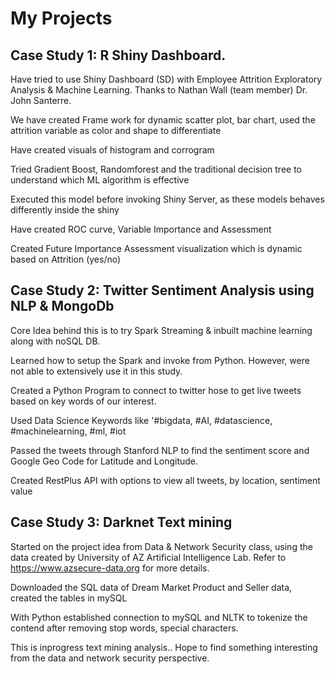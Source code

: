 # My Projects
## Case Study 1: R Shiny Dashboard.
Have tried to use Shiny Dashboard (SD) with Employee Attrition Exploratory Analysis & Machine Learning. Thanks to Nathan Wall (team member) Dr. John Santerre.

We have created Frame work for dynamic scatter plot, bar chart, used the attrition variable as color and shape to differentiate

Have created visuals of histogram and corrogram

Tried Gradient Boost, Randomforest and the traditional decision tree to understand which ML algorithm is effective

Executed this model before invoking Shiny Server, as these models behaves differently inside the shiny

Have created ROC curve, Variable Importance and Assessment

Created Future Importance Assessment visualization which is dynamic based on Attrition (yes/no)

## Case Study 2: Twitter Sentiment Analysis using NLP & MongoDb

Core Idea behind this is to try Spark Streaming & inbuilt machine learning along with noSQL DB.

Learned how to setup the Spark and invoke from Python. However, were not able to extensively use it in this study.

Created a Python Program to connect to twitter hose to get live tweets based on key words of our interest. 

Used Data Science Keywords like '#bigdata, #AI, #datascience, #machinelearning, #ml, #iot

Passed the tweets through Stanford NLP to find the sentiment score and Google Geo Code for Latitude and Longitude.

Created RestPlus API with options to view all tweets, by location, sentiment value

## Case Study 3: Darknet Text mining

Started on the project idea from Data & Network Security class, using the data created by University of AZ Artificial Intelligence Lab. Refer to https://www.azsecure-data.org for more details.

Downloaded the SQL data of Dream Market Product and Seller data, created the tables in mySQL

With Python established connection to mySQL and NLTK to tokenize the contend after removing stop words, special characters.

This is inprogress text mining analysis.. Hope to find something interesting from the data and network security perspective.
